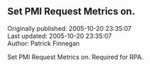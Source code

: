 ## Set PMI Request Metrics on.  
Originally published: 2005-10-20 23:35:07  
Last updated: 2005-10-20 23:35:07  
Author: Patrick Finnegan  
  
Set PMI Request Metrics on.  Required for RPA.
